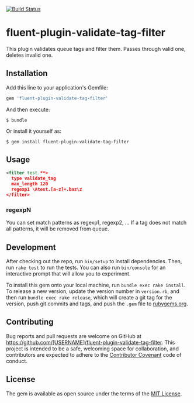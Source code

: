[![Build Status](https://travis-ci.org/adorechic/fluent-plugin-validate-tag-filter.svg)](https://travis-ci.org/adorechic/fluent-plugin-validate-tag-filter)

# fluent-plugin-validate-tag-filter

This plugin validates queue tags and filter them.
Passes through valid one, deletes invalid one.

## Installation

Add this line to your application's Gemfile:

```ruby
gem 'fluent-plugin-validate-tag-filter'
```

And then execute:

    $ bundle

Or install it yourself as:

    $ gem install fluent-plugin-validate-tag-filter

## Usage

```xml
<filter test.**>
  type validate_tag
  max_length 120
  regexp1 \Atest.[a-z]+.baz\z
</filter>
```

### regexpN
You can set match patterns as regexp1, regexp2, ...
If a tag does not match all patterns, it will be removed from queue.

## Development

After checking out the repo, run `bin/setup` to install dependencies. Then, run `rake test` to run the tests. You can also run `bin/console` for an interactive prompt that will allow you to experiment.

To install this gem onto your local machine, run `bundle exec rake install`. To release a new version, update the version number in `version.rb`, and then run `bundle exec rake release`, which will create a git tag for the version, push git commits and tags, and push the `.gem` file to [rubygems.org](https://rubygems.org).

## Contributing

Bug reports and pull requests are welcome on GitHub at https://github.com/[USERNAME]/fluent-plugin-validate-tag-filter. This project is intended to be a safe, welcoming space for collaboration, and contributors are expected to adhere to the [Contributor Covenant](contributor-covenant.org) code of conduct.


## License

The gem is available as open source under the terms of the [MIT License](http://opensource.org/licenses/MIT).
